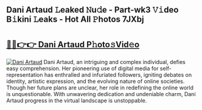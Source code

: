 ## Dani Artaud 𝙻eaked 𝙽u𝚍e - Part-wk3 𝚅𝚒deo B𝚒kini 𝙻eaks - Hot All 𝙿hotos 7JXbj

# <h2><a href="http://ld1h7hz.urlbe.top/?page=Dani+Artaud">🔗🔗👉👉 Dani Artaud P𝚑oto𝚜Vid𝚎o</a></h2>

[![Dani Artaud](https://i.imgur.com/eBuTRDB.gif)](http://ld1h7hz.urlbe.top/?page=Dani+Artaud)
Dani Artaud, an intriguing and complex individual, defies easy comprehension. Her pioneering use of digital media for self-representation has enthralled and infuriated followers, igniting debates on identity, artistic expression, and the evolving nature of online societies. Though her future plans are unclear, her role in redefining the online world is unquestionable. With unwavering dedication and undeniable charm, Dani Artaud progress in the virtual landscape is unstoppable.
